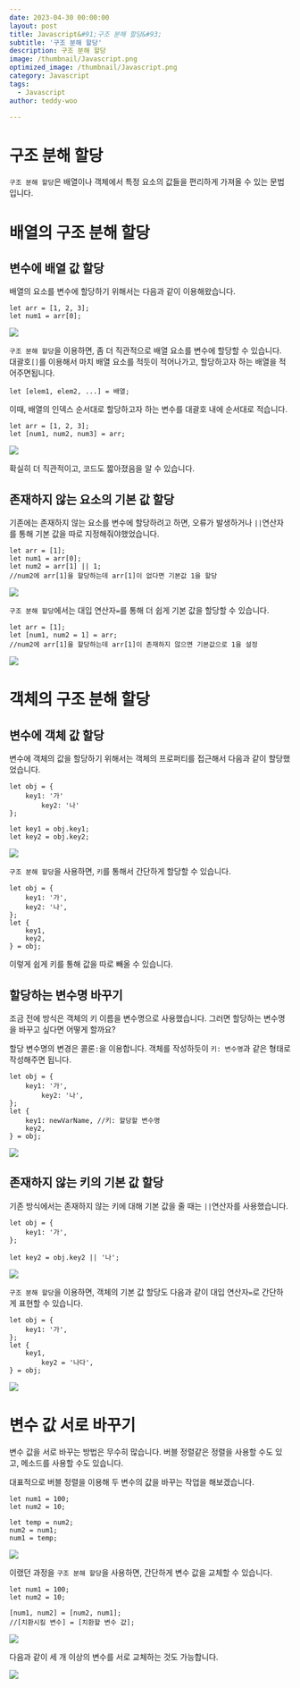 ```yaml
---
date: 2023-04-30 00:00:00
layout: post
title: Javascript&#91;구조 분해 할당&#93; 
subtitle: '구조 분해 할당'
description: 구조 분해 할당
image: /thumbnail/Javascript.png
optimized_image: /thumbnail/Javascript.png
category: Javascript
tags:
  - Javascript
author: teddy-woo

---
```


# 구조 분해 할당

`구조 분해 할당`은 배열이나 객체에서 특정 요소의 값들을 편리하게 가져올 수 있는 문법입니다.

# 배열의 구조 분해 할당

## 변수에 배열 값 할당

배열의 요소를 변수에 할당하기 위해서는 다음과 같이 이용해왔습니다.

```
let arr = [1, 2, 3];
let num1 = arr[0];
```

![](https://velog.velcdn.com/images%2Fbami%2Fpost%2F0bed8aff-d504-4194-b25b-d4d9e4ec87ff%2Fimage.png)

`구조 분해 할당`을 이용하면, 좀 더 직관적으로 배열 요소를 변수에 할당할 수 있습니다. 대괄호`[]`를 이용해서 마치 배열 요소를 적듯이 적어나가고, 할당하고자 하는 배열을 적어주면됩니다.

```
let [elem1, elem2, ...] = 배열;
```

이때, 배열의 인덱스 순서대로 할당하고자 하는 변수를 대괄호 내에 순서대로 적습니다.

```
let arr = [1, 2, 3];
let [num1, num2, num3] = arr;
```

![](https://velog.velcdn.com/images%2Fbami%2Fpost%2F4bd3419b-8497-4863-9f93-104b932def88%2Fimage.png)

확실히 더 직관적이고, 코드도 짧아졌음을 알 수 있습니다.

## 존재하지 않는 요소의 기본 값 할당

기존에는 존재하지 않는 요소를 변수에 할당하려고 하면, 오류가 발생하거나 `||`연산자를 통해 기본 값을 따로 지정해줘야했었습니다.

```
let arr = [1];
let num1 = arr[0];
let num2 = arr[1] || 1;
//num2에 arr[1]을 할당하는데 arr[1]이 없다면 기본값 1을 할당
```

![](https://velog.velcdn.com/images%2Fbami%2Fpost%2Fb13cde8d-ae83-4e34-9f11-2faa456e0c15%2Fimage.png)

`구조 분해 할당`에서는 대입 연산자`=`를 통해 더 쉽게 기본 값을 할당할 수 있습니다.

```
let arr = [1];
let [num1, num2 = 1] = arr;
//num2에 arr[1]을 할당하는데 arr[1]이 존재하지 않으면 기본값으로 1을 설정
```

![](https://velog.velcdn.com/images%2Fbami%2Fpost%2F3709812a-7107-454e-99a7-4ab1c5f816b1%2Fimage.png)

# 객체의 구조 분해 할당

## 변수에 객체 값 할당

변수에 객체의 값을 할당하기 위해서는 객체의 프로퍼티를 접근해서 다음과 같이 할당했었습니다.

```
let obj = {
	key1: '가'
    	key2: '나'
};

let key1 = obj.key1;
let key2 = obj.key2;
```

![](https://velog.velcdn.com/images%2Fbami%2Fpost%2F5a343f89-e04b-4e75-8bc0-0ac249f47904%2Fimage.png)

`구조 분해 할당`을 사용하면, `키`를 통해서 간단하게 할당할 수 있습니다.

```
let obj = {
	key1: '가',
    key2: '나',
};
let {
	key1,
	key2,
} = obj;
```

이렇게 쉽게 키를 통해 값을 따로 빼올 수 있습니다.

## 할당하는 변수명 바꾸기

조금 전에 방식은 객체의 키 이름을 변수명으로 사용했습니다. 그러면 할당하는 변수명을 바꾸고 싶다면 어떻게 할까요?

할당 변수명의 변경은 콜론`:`을 이용합니다. 객체를 작성하듯이 `키: 변수명`과 같은 형태로 작성해주면 됩니다.

```
let obj = {
	key1: '가',
    	key2: '나',
};
let {
	key1: newVarName, //키: 할당할 변수명
	key2,
} = obj;
```

![](https://velog.velcdn.com/images%2Fbami%2Fpost%2F230c574d-2140-4017-97cf-c8fa0fabb8bb%2Fimage.png)

## 존재하지 않는 키의 기본 값 할당

기존 방식에서는 존재하지 않는 키에 대해 기본 값을 줄 때는 `||`연산자를 사용했습니다.

```
let obj = {
	key1: '가',
};

let key2 = obj.key2 || '나';
```

![](https://velog.velcdn.com/images%2Fbami%2Fpost%2F335c9b53-5533-4455-a2b0-d5c43a0b6919%2Fimage.png)

`구조 분해 할당`을 이용하면, 객체의 기본 값 할당도 다음과 같이 대입 연산자`=`로 간단하게 표현할 수 있습니다.

```
let obj = {
	key1: '가',
};
let {
	key1,
    	key2 = '나다',
} = obj;
```

![](https://velog.velcdn.com/images%2Fbami%2Fpost%2Ff5e97ec2-70a5-4c23-8d75-c06d3b93ba65%2Fimage.png)

# 변수 값 서로 바꾸기

변수 값을 서로 바꾸는 방법은 무수히 많습니다. 버블 정렬같은 정렬을 사용할 수도 있고, 메소드를 사용할 수도 있습니다.

대표적으로 버블 정렬을 이용해 두 변수의 값을 바꾸는 작업을 해보겠습니다.

```
let num1 = 100;
let num2 = 10;

let temp = num2;
num2 = num1;
num1 = temp;
```

![](https://velog.velcdn.com/images%2Fbami%2Fpost%2F7ef74cf9-0659-459a-bf50-eed5b0b6bd07%2Fimage.png)

이랬던 과정을 `구조 분해 할당`을 사용하면, 간단하게 변수 값을 교체할 수 있습니다.

```
let num1 = 100;
let num2 = 10;

[num1, num2] = [num2, num1];
//[치환시킬 변수] = [치환할 변수 값];
```

![](https://velog.velcdn.com/images%2Fbami%2Fpost%2F2a97e0fc-5d52-4539-ad43-1ae4b167926c%2Fimage.png)

다음과 같이 세 개 이상의 변수를 서로 교체하는 것도 가능합니다.

![](https://velog.velcdn.com/images%2Fbami%2Fpost%2F0d133576-c789-445d-b217-fa61c751a949%2Fimage.png)